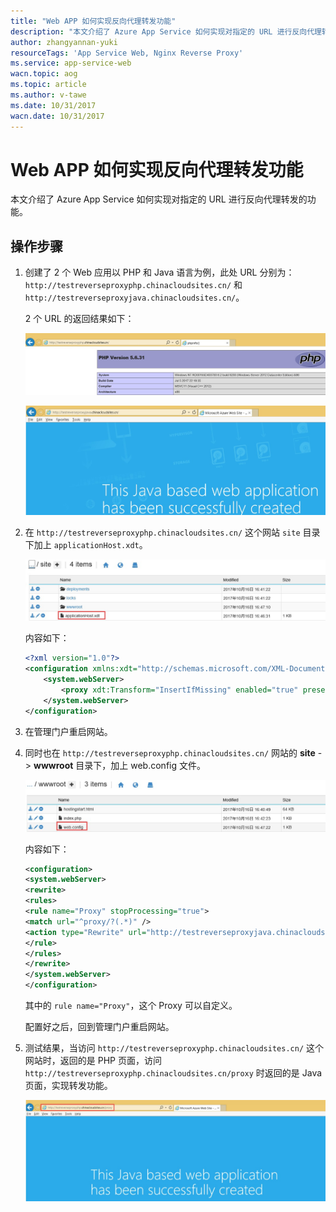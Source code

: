 ```yaml
---
title: "Web APP 如何实现反向代理转发功能"
description: "本文介绍了 Azure App Service 如何实现对指定的 URL 进行反向代理转发"
author: zhangyannan-yuki
resourceTags: 'App Service Web, Nginx Reverse Proxy'
ms.service: app-service-web
wacn.topic: aog
ms.topic: article
ms.author: v-tawe
ms.date: 10/31/2017
wacn.date: 10/31/2017
---
```


# Web APP 如何实现反向代理转发功能

本文介绍了 Azure App Service 如何实现对指定的 URL 进行反向代理转发的功能。

## 操作步骤

1. 创建了 2 个 Web 应用以 PHP 和 Java 语言为例，此处 URL 分别为：`http://testreverseproxyphp.chinacloudsites.cn/` 和`http://testreverseproxyjava.chinacloudsites.cn/`。

    2 个 URL 的返回结果如下：

    ![01](media/aog-app-service-web-howto-realize-reverse-proxy-and-forward-function/01.jpg)

    ![02](media/aog-app-service-web-howto-realize-reverse-proxy-and-forward-function/02.jpg)

2.	在 `http://testreverseproxyphp.chinacloudsites.cn/` 这个网站 `site` 目录下加上 `applicationHost.xdt`。

    ![03](media/aog-app-service-web-howto-realize-reverse-proxy-and-forward-function/03.jpg)

    内容如下：

    ```XML
    <?xml version="1.0"?>
    <configuration xmlns:xdt="http://schemas.microsoft.com/XML-Document-Transform">
        <system.webServer>
            <proxy xdt:Transform="InsertIfMissing" enabled="true" preserveHostHeader="false" reverseRewriteHostInResponseHeaders="false" />
        </system.webServer>
    </configuration>
    ```

3. 在管理门户重启网站。

4. 同时也在 `http://testreverseproxyphp.chinacloudsites.cn/` 网站的 **site** -> **wwwroot** 目录下，加上 web.config 文件。

    ![04](media/aog-app-service-web-howto-realize-reverse-proxy-and-forward-function/04.jpg)

    内容如下：

    ```XML
    <configuration>  
    <system.webServer>  
    <rewrite>  
    <rules>  
    <rule name="Proxy" stopProcessing="true">  
    <match url="^proxy/?(.*)" />  
    <action type="Rewrite" url="http://testreverseproxyjava.chinacloudsites.cn/{R:1}" />  
    </rule>  
    </rules>  
    </rewrite>  
    </system.webServer>  
    </configuration>
    ```
    其中的 `rule name="Proxy"`，这个 Proxy 可以自定义。

    配置好之后，回到管理门户重启网站。

5. 测试结果，当访问 `http://testreverseproxyphp.chinacloudsites.cn/` 这个网站时，返回的是 PHP 页面，访问 `http://testreverseproxyphp.chinacloudsites.cn/proxy` 时返回的是 Java 页面，实现转发功能。

    ![05](media/aog-app-service-web-howto-realize-reverse-proxy-and-forward-function/05.jpg)